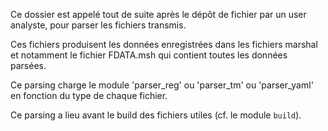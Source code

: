 Ce dossier est appelé tout de suite après le dépôt de fichier par un user analyste, pour parser les fichiers transmis.

Ces fichiers produisent les données enregistrées dans les fichiers marshal et notamment le fichier FDATA.msh qui contient toutes les données parsées.

Ce parsing charge le module 'parser_reg' ou 'parser_tm' ou 'parser_yaml' en fonction du type de chaque fichier.

Ce parsing a lieu avant le build des fichiers utiles (cf. le module `build`).
